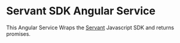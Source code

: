 Servant SDK Angular Service
======================================

This Angular Service Wraps the [Servant](https://www.servant.co) Javascript SDK and returns promises.


